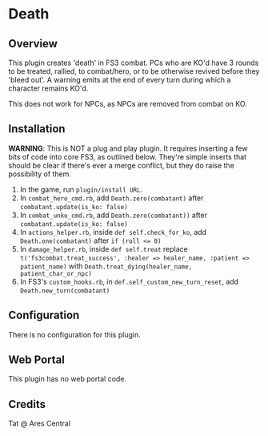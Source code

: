 # Death

## Overview

This plugin creates 'death' in FS3 combat. PCs who are KO'd have 3 rounds to be treated, rallied, to combat/hero, or to be otherwise revived before they 'bleed out'. A warning emits at the end of every turn during which a character remains KO'd.

This does not work for NPCs, as NPCs are removed from combat on KO.

## Installation

**WARNING**: This is NOT a plug and play plugin. It requires inserting a few bits of code into core FS3, as outlined below. They're simple inserts that should be clear if there's ever a merge conflict, but they do raise the possibility of them.

1. In the game, run `plugin/install URL`.
2. In `combat_hero_cmd.rb`, add `Death.zero(combatant)` after `combatant.update(is_ko: false)`
3. In `combat_unko_cmd.rb`, add `Death.zero(combatant))` after `combatant.update(is_ko: false)`
4. In `actions_helper.rb`, inside `def self.check_for_ko`, add `Death.one(combatant)` after `if (roll <= 0)`
5. In `damage_helper.rb`, inside `def self.treat` replace `t('fs3combat.treat_success', :healer => healer_name, :patient => patient_name)` with `Death.treat_dying(healer_name, patient_char_or_npc)`
6. In FS3's `custom_hooks.rb`, in `def.self_custom_new_turn_reset`, add `Death.new_turn(combatant)`


## Configuration

There is no configuration for this plugin.

## Web Portal

This plugin has no web portal code.  

## Credits
Tat @ Ares Central
